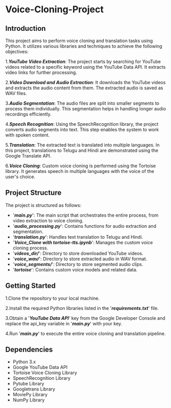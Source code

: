 # Voice-Cloning-Project
## Introduction
This project aims to perform voice cloning and translation tasks using Python. It utilizes various libraries and techniques to achieve the following objectives:

1.***YouTube Video Extraction***: The project starts by searching for YouTube videos related to a specific keyword using the YouTube Data API. It extracts video links for further processing.

2.***Video Download and Audio Extraction***: It downloads the YouTube videos and extracts the audio content from them. The extracted audio is saved as WAV files.

3.***Audio Segmentation***: The audio files are split into smaller segments to process them individually. This segmentation helps in handling longer audio recordings efficiently.

4.***Speech Recognition***: Using the SpeechRecognition library, the project converts audio segments into text. This step enables the system to work with spoken content.

5.***Translation***: The extracted text is translated into multiple languages. In this project, translations to Telugu and Hindi are demonstrated using the Google Translate API.

6.***Voice Cloning***: Custom voice cloning is performed using the Tortoise library. It generates speech in multiple languages with the voice of the user's choice.

## Project Structure
The project is structured as follows:

- '***main.py***': The main script that orchestrates the entire process, from video extraction to voice cloning.
- '***audio_processing.py***': Contains functions for audio extraction and segmentation.
- '***translation.py***': Handles text translation to Telugu and Hindi.
- '***Voice_Clone with tortoise-tts.ipynb***': Manages the custom voice cloning process.
- '***videos_dir/***': Directory to store downloaded YouTube videos.
- '***voice_wav/***': Directory to store extracted audio in WAV format.
- '***voice_segments/***': Directory to store segmented audio clips.
- '***tortoise***': Contains custom voice models and related data.

## Getting Started

1.Clone the repository to your local machine.

2.Install the required Python libraries listed in the '***requirements.txt***' file.

3.Obtain a '***YouTube Data API***' key from the Google Developer Console and replace the api_key variable in '***main.py***' with your key.

4.Run '***main.py***' to execute the entire voice cloning and translation pipeline.

## Dependencies

- Python 3.x
- Google YouTube Data API
- Tortoise Voice Cloning Library
- SpeechRecognition Library
- Pytube Library
- Googletrans Library
- MoviePy Library
- NumPy Library
